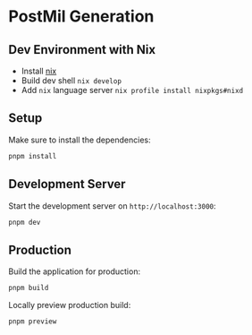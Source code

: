 # PostMil Generation

## Dev Environment with Nix

- Install [nix](https://zero-to-nix.com/concepts/nix-installer/)
- Build dev shell `nix develop`
- Add `nix` language server `nix profile install nixpkgs#nixd`

## Setup

Make sure to install the dependencies:

```bash
pnpm install
```

## Development Server

Start the development server on `http://localhost:3000`:

```bash
pnpm dev
```

## Production

Build the application for production:

```bash
pnpm build
```

Locally preview production build:

```bash
pnpm preview
```


